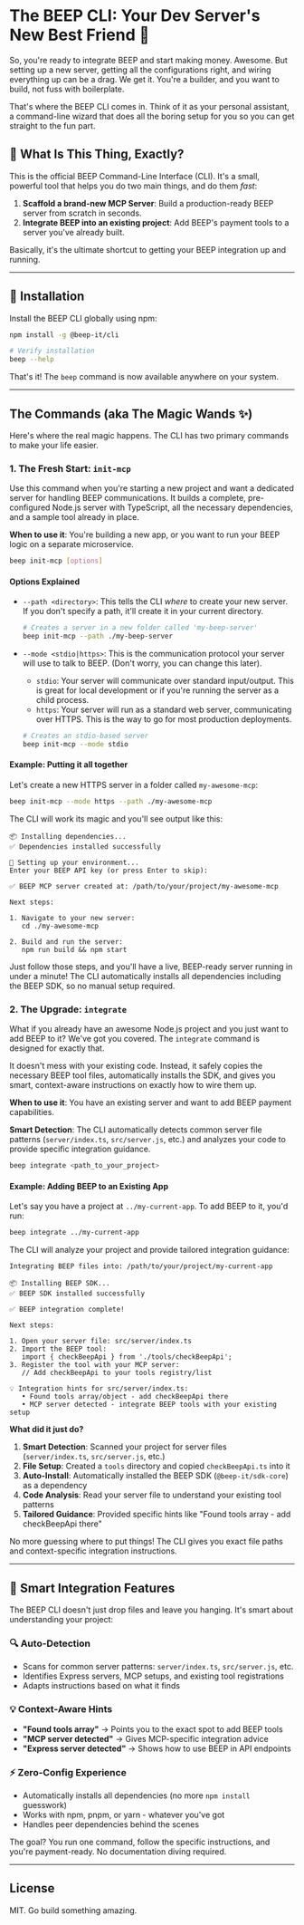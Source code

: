 # The BEEP CLI: Your Dev Server's New Best Friend 🤖

So, you're ready to integrate BEEP and start making money. Awesome. But setting up a new server, getting all the configurations right, and wiring everything up can be a drag. We get it. You're a builder, and you want to build, not fuss with boilerplate.

That's where the BEEP CLI comes in. Think of it as your personal assistant, a command-line wizard that does all the boring setup for you so you can get straight to the fun part.

## 🤔 What Is This Thing, Exactly?

This is the official BEEP Command-Line Interface (CLI). It's a small, powerful tool that helps you do two main things, and do them *fast*:

1.  **Scaffold a brand-new MCP Server**: Build a production-ready BEEP server from scratch in seconds.
2.  **Integrate BEEP into an existing project**: Add BEEP's payment tools to a server you've already built.

Basically, it's the ultimate shortcut to getting your BEEP integration up and running.

--- 

## 🚀 Installation

Install the BEEP CLI globally using npm:

```bash
npm install -g @beep-it/cli

# Verify installation
beep --help
```

That's it! The `beep` command is now available anywhere on your system.

--- 

## The Commands (aka The Magic Wands ✨)

Here's where the real magic happens. The CLI has two primary commands to make your life easier.

### 1. The Fresh Start: `init-mcp`

Use this command when you're starting a new project and want a dedicated server for handling BEEP communications. It builds a complete, pre-configured Node.js server with TypeScript, all the necessary dependencies, and a sample tool already in place.

**When to use it**: You're building a new app, or you want to run your BEEP logic on a separate microservice.

```bash
beep init-mcp [options]
```

#### Options Explained

*   `--path <directory>`: This tells the CLI *where* to create your new server. If you don't specify a path, it'll create it in your current directory.

    ```bash
    # Creates a server in a new folder called 'my-beep-server'
    beep init-mcp --path ./my-beep-server
    ```

*   `--mode <stdio|https>`: This is the communication protocol your server will use to talk to BEEP. (Don't worry, you can change this later).
    *   `stdio`: Your server will communicate over standard input/output. This is great for local development or if you're running the server as a child process.
    *   `https`: Your server will run as a standard web server, communicating over HTTPS. This is the way to go for most production deployments.

    ```bash
    # Creates an stdio-based server
    beep init-mcp --mode stdio
    ```

#### Example: Putting it all together

Let's create a new HTTPS server in a folder called `my-awesome-mcp`:

```bash
beep init-mcp --mode https --path ./my-awesome-mcp
```

The CLI will work its magic and you'll see output like this:

```
📦 Installing dependencies...
✅ Dependencies installed successfully

🔑 Setting up your environment...
Enter your BEEP API key (or press Enter to skip): 

✅ BEEP MCP server created at: /path/to/your/project/my-awesome-mcp

Next steps:

1. Navigate to your new server:
   cd ./my-awesome-mcp

2. Build and run the server:
   npm run build && npm start
```

Just follow those steps, and you'll have a live, BEEP-ready server running in under a minute! The CLI automatically installs all dependencies including the BEEP SDK, so no manual setup required.

### 2. The Upgrade: `integrate`

What if you already have an awesome Node.js project and you just want to add BEEP to it? We've got you covered. The `integrate` command is designed for exactly that.

It doesn't mess with your existing code. Instead, it safely copies the necessary BEEP tool files, automatically installs the SDK, and gives you smart, context-aware instructions on exactly how to wire them up.

**When to use it**: You have an existing server and want to add BEEP payment capabilities.

**Smart Detection**: The CLI automatically detects common server file patterns (`server/index.ts`, `src/server.js`, etc.) and analyzes your code to provide specific integration guidance.

```bash
beep integrate <path_to_your_project>
```

#### Example: Adding BEEP to an Existing App

Let's say you have a project at `../my-current-app`. To add BEEP to it, you'd run:

```bash
beep integrate ../my-current-app
```

The CLI will analyze your project and provide tailored integration guidance:

```
Integrating BEEP files into: /path/to/your/project/my-current-app

📦 Installing BEEP SDK...
✅ BEEP SDK installed successfully

✅ BEEP integration complete!

Next steps:

1. Open your server file: src/server/index.ts
2. Import the BEEP tool:
   import { checkBeepApi } from './tools/checkBeepApi';
3. Register the tool with your MCP server:
   // Add checkBeepApi to your tools registry/list

💡 Integration hints for src/server/index.ts:
   • Found tools array/object - add checkBeepApi there
   • MCP server detected - integrate BEEP tools with your existing setup
```

**What did it just do?**

1.  **Smart Detection**: Scanned your project for server files (`server/index.ts`, `src/server.js`, etc.)
2.  **File Setup**: Created a `tools` directory and copied `checkBeepApi.ts` into it
3.  **Auto-Install**: Automatically installed the BEEP SDK (`@beep-it/sdk-core`) as a dependency
4.  **Code Analysis**: Read your server file to understand your existing tool patterns
5.  **Tailored Guidance**: Provided specific hints like "Found tools array - add checkBeepApi there"

No more guessing where to put things! The CLI gives you exact file paths and context-specific integration instructions.

--- 

## 🧠 Smart Integration Features

The BEEP CLI doesn't just drop files and leave you hanging. It's smart about understanding your project:

### 🔍 **Auto-Detection**
- Scans for common server patterns: `server/index.ts`, `src/server.js`, etc.
- Identifies Express servers, MCP setups, and existing tool registrations
- Adapts instructions based on what it finds

### 💡 **Context-Aware Hints**
- **"Found tools array"** → Points you to the exact spot to add BEEP tools
- **"MCP server detected"** → Gives MCP-specific integration advice  
- **"Express server detected"** → Shows how to use BEEP in API endpoints

### ⚡ **Zero-Config Experience**
- Automatically installs all dependencies (no more `npm install` guesswork)
- Works with npm, pnpm, or yarn - whatever you've got
- Handles peer dependencies behind the scenes

The goal? You run one command, follow the specific instructions, and you're payment-ready. No documentation diving required.

--- 

## License

MIT. Go build something amazing.
